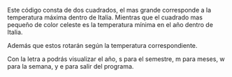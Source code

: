 Este código consta de dos cuadrados, el mas grande corresponde a la temperatura máxima dentro de Italia. Mientras que el cuadrado mas pequeño de color celeste es la temperatura mínima en el año dentro de Italia.

Además que estos rotarán según la temperatura correspondiente.

Con la letra a podrás visualizar el año, s para el semestre, m para meses, w para la semana, y e para salir del programa.
